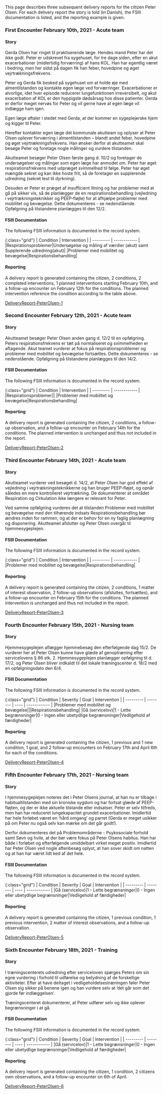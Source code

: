 This page describes three subsequent delivery reports for the citizen Peter Olsen.
For each delivery report the story is told (in Danish), the FSIII documentation is listed, and the reporting example is given.

### First Encounter February 10th, 2021 - Acute team 

#### Story
Gerda Olsen har ringet til praktiserende læge.
Hendes mand Peter har det ikke godt.
Peter er udskrevet fra sygehuset, for tre dage siden, efter en akut exacerbationer (midlertidig forværring) af hans KOL.
Han har egentlig været i bedring, men her sidst på dagen fik han feber, hovedpine og øget vejrtrækningsfrekvens. 

Peter og Gerda fik besked på sygehuset om at holde øje med almentilstanden og kontakte egen læge ved forværringer.
Exacerbationer er alvorlige, idet hver episode reducerer lungefunktionen irreversibelt, og akut exacerbation af KOL er den hyppigste dødsårsag hos disse patienter.
Gerda er derfor meget nervøs for Peter og vil gerne have at egen læge vil indlægge ham igen.

Egen læge aftaler i stedet med Gerda, at der kommer en sygeplejerske hjem og kigger til Peter.

Herefter kontakter egen læge det kommunale akutteam og oplyser at Peter Olsen oplever forværring i almentilstanden – blandt andet feber, hovedpine og øget vejrtrækningsfrekvens.
Han ønsker derfor at akutteamet skal besøge Peter og foretage nogle målinger og vurdere tilstanden.

Akutteamet besøger Peter Olsen første gang d. 10/2 og foretager de undersøgelser og målinger som egen læge har anmodet om.
Peter har øget respirationsfrekvens med udpræget svimmelhed til følge.
Peter har øget mængde sekret og kan ikke hoste frit, så de foretager en supplerende udredning (sekret test til dyrkning).

Desuden er Peter er præget af insufficient iltning og har problemer med at gå på sikker vis, så de planlægger de en respirationsbehandling (vejledning i vejrtrækningsteknikker og PEEP-fløjte) for at afhjælpe problemer med mobilitet og bevægelse.
Dette dokumenteres - se nedenstående. Opfølgning på tilstandene planlægges til den 12/2.

#### FSIII Documentation
The following FSIII information is documented in the record system.

{:class="grid"}
| Condition | Intervention |
| --------- | ------------ |
|Respirationsproblemer|Undersøgelse og måling af værdier (akut) samt Supplerende udredning(akut)|
|Problemer med mobilitet og bevægelse|Respirationsbehandling|

#### Reporting
A delivery report is generated containing the citizen, 2 conditions, 2 completed interventions, 1 planned interventions starting February 10th, and a follow-up encounter on February 12th for the conditions. The planned intervention reference the condition according to the table above.

[DeliveryReport-PeterOlsen-1](Bundle-d54206de-c95b-4c53-9517-6eb155dca99a.html)

### Second Encounter February 12th, 2021 - Acute team

#### Story
Akutteamet besøger Peter Olsen anden gang d. 12/2 til en opfølgning.
Peters respirationsfrekvens er tæt på normaliseret og svimmelheden er aftagende. Akut teamet vurderer at fokus på respirationsproblemer og problemer med mobilitet og bevægelse fortsættes. Dette dokumenteres - se nedenstående. Opfølgning på tilstandene planlægges til den 14/2.

#### FSIII Documentation
The following FSIII information is documented in the record system.

{:class="grid"}
| Condition | Intervention |
| --------- | ------------ |
|Respirationsproblemer||
|Problemer med mobilitet og bevægelse|Respirationsbehandling|

#### Reporting
A delivery report is generated containing the citizen, 2 conditions, a follow-up observation, and a follow-up encounter on February 14th for the conditions. The planned intervention is unchanged and thus not included in the report.

[DeliveryReport-PeterOlsen-2](Bundle-abc81b1f-b3ba-41f0-9f4b-2fc4df5aaabb.html)

### Third Encounter February 14th, 2021 - Acute team

#### Story
Akutteamet vurderer ved besøget d. 14/2, at Peter Olsen har god effekt af vejledning i vejrtrækningsteknikkerne og han bruger PEEP-fløjet, og opnår således en mere kontrolleret vejrtrækning. De dokumenterer at området Respiration og Cirkulation ikke længere er relevant for Peter.

Ved samme opfølgning vurderes det at tilstanden Problemer med mobilitet og bevægelse med den tilhørende indsats Respirationsbehandling bør ændres inden for rammen, og at der er behov for en ny faglig planlægning og disponering.
Akutteamet afslutter og Peter Olsen overgår til hjemmesygeplejen.

#### FSIII Documentation
The following FSIII information is documented in the record system.

{:class="grid"}
| Condition | Intervention |
| --------- | ------------ |
|Problemer med mobilitet og bevægelse|Respirationsbehandling|

#### Reporting
A delivery report is generated containing the citizen, 2 conditions, 1 matter of interest observation, 2 follow-up observations (afsluttes, fortsættes), and a follow-up encounter on February 15th for the conditions. The planned intervention is unchanged and thus not included in the report.

[DeliveryReport-PeterOlsen-3](Bundle-0c1112c3-77b5-4d85-965c-0c26228ec7ef.html)

### Fourth Encounter February 15th, 2021 - Nursing team

#### Story
Hjemmesygeplejen aflægger hjemmebesøg den efterfølgende dag 15/2. De vurderer her at Peter Olsen kunne have glæde af genoptræning efter servicelovens § 86 stk. 2. Hjemmesygeplejen planlægger opfølgning til d. 17/2, og Peter Olsen bliver indkaldt til det lokale træningscenter d. 18/2 med en opfølgningsdato den 6/4.

#### FSIII Documentation
The following FSIII information is documented in the record system.

{:class="grid"}
| Condition | Severity | Goal | Intervention |
| --------- | -------- | ---- | ------------ |
|Problemer med mobilitet og bevægelse|||Respirationsbehandling|
|Gå (servicelov)|1 - Lette begrænsninger|0 - Ingen eller ubetydlige begrænsninger|Vedligehold af færdigheder|

#### Reporting
A delivery report is generated containing the citizen, 1 previous and 1 new condition, 1 goal, and 2 follow-up encounters on February 17th and April 6th for each of the conditions.

[DeliveryReport-PeterOlsen-4](Bundle-374484d0-00cb-4b63-94d1-a0d984afc339.html)

### Fifth Encounter February 17th, 2021 - Nursing team

#### Story
I hjemmesygeplejen noteres det i Peter Olsens journal, at han nu er tilbage i habitualtilstanden med sin kroniske sygdom og har fortsat glæde af PEEP-fløjten, og der er ikke aktuelle tilstande eller indsatser.
Peter er selv tilfreds, men han har reduceret lungekapacitet grundet exacerbationer.
Imidlertid har hele forløbet været en ’hård omgang’ og parret (Gerda er meget usikker på om Peter nu også selv kan mærke om det går godt!).

Derfor dokumenteres det på Problemområderne - Psykosociale forhold samt Søvn og hvile, at der bør være fokus på Peter Olsens habitus.
Han har både i forløbet og efterfølgende umiddelbart virket meget positiv.
Imidlertid har Peter Olsen ved nogle aftenbesøg oplyst, at han sover skidt om natten og at han har været lidt ked af det hele.

#### FSIII Documentation
The following FSIII information is documented in the record system.

{:class="grid"}
| Condition | Severity | Goal | Intervention |
| --------- | -------- | ---- | ------------ |
|Gå (servicelov)|1 - Lette begrænsninger|0 - Ingen eller ubetydlige begrænsninger|Vedligehold af færdigheder|

#### Reporting
A delivery report is generated containing the citizen, 1 previous condition, 1 previous intervention, 2 matter of interest observations, and a follow-up observation.

[DeliveryReport-PeterOlsen-5](Bundle-cc93afc5-7849-4895-84eb-00bb5c129c0b.html)

### Sixth Encounter February 18th, 2021 - Training

#### Story
I træningscenterets udredning efter serviceloven spørges Peters om sin egne vurdering i forhold til udførelse og betydning af de forskellige aktiviteter.
Efter at have deltaget i vedligeholdelsestræningen føler Peter Olsen sig sikker på benene igen og han vurdere selv at ’det går som det gjorde før indlæggelsen’.

Træningscenteret dokumenterer, at Peter udfører selv og ikke oplever begrænsninger i at gå.

#### FSIII Documentation
The following FSIII information is documented in the record system.

{:class="grid"}
| Condition | Severity | Goal | Intervention |
| --------- | -------- | ---- | ------------ |
|Gå (servicelov)|1 - Lette begrænsninger|0 - Ingen eller ubetydlige begrænsninger|Vedligehold af færdigheder|

#### Reporting
A delivery report is generated containing the citizen, 1 condition, 2 citizens own observations, and a follow-up encounter on 6th of April.

[DeliveryReport-PeterOlsen-6](Bundle-1652f2a9-510a-4cd3-8fc4-8b69d0ffedae.html)
